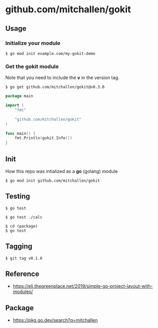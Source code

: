 # github.com/mitchallen/gokit

## Usage

### Initialize your module

```
$ go mod init example.com/my-gokit-demo
```

### Get the gokit module

Note that you need to include the **v** in the version tag.

```
$ go get github.com/mitchallen/gokit@v0.3.0
```

```go
package main

import (
	"fmt"

	"github.com/mitchallen/gokit"
)

func main() {
	fmt.Println(gokit.Info())
}
```

## Init

How this repo was intialized as a **go** (golang) module

```
$ go mod init github.com/mitchallen/gokit
```

## Testing

```
$ go test
```

```
$ go test ./calc
```

```
$ cd (package)
$ go test
```

## Tagging

```
$ git tag v0.1.0
```

## Reference

* https://eli.thegreenplace.net/2019/simple-go-project-layout-with-modules/


## Package

* https://pkg.go.dev/search?q=mitchallen
